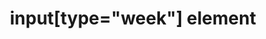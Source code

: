 ---
{
  "title": "input[type=\"week\"] element",
  "description": "",
  "category": "html",
  "keywords": [
    "input[type=\"week\"] element"
  ],
  "last_test_date": "2018-07-21",
  "test_results_url": "https://a11ysupport.io/tech/html/input(type-week)_element",
  "stats": {
    "dragon_win": {
      "chrome": {
        "77": "n"
      }
    },
    "jaws": {
      "chrome": {
        "85": "a"
      },
      "ie": {
        "11": "a"
      },
      "firefox": {
        "80": "a"
      }
    },
    "narrator": {
      "edge": {
        "85": "a"
      }
    },
    "nvda": {
      "chrome": {
        "85": "a"
      },
      "firefox": {
        "80": "a"
      }
    },
    "talkback": {
      "and_chr": {
        "85": "a"
      }
    },
    "va_and": {
      "and_chr": {
        "77": "a"
      }
    },
    "vo_ios": {
      "ios_saf": {
        "14.0": "a"
      }
    },
    "vo_macos": {
      "safari": {
        "14.0": "a"
      }
    },
    "orca": {
      "firefox": {
        "80": "a"
      }
    },
    "vc_ios": {
      "ios_saf": {
        "13.1": "a"
      }
    },
    "vc_macos": {
      "safari": {
        "13.0.2": "a"
      }
    },
    "wsr": {
      "chrome": {
        "77": "a"
      }
    }
  },
  "links": {
    "WHATWG HTML spec for input[type=\"week\"]": "https://html.spec.whatwg.org/multipage/input.html#week-state-(type=week)",
    "HTML AAM for the input[type=\"week\"]": "https://w3c.github.io/html-aam/#el-input-week"
  }
}
---